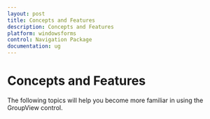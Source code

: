 ```yaml
---
layout: post
title: Concepts and Features
description: Concepts and Features
platform: windowsforms
control: Navigation Package
documentation: ug
---
```

# Concepts and Features

The following topics will help you become more familiar in using the GroupView control.